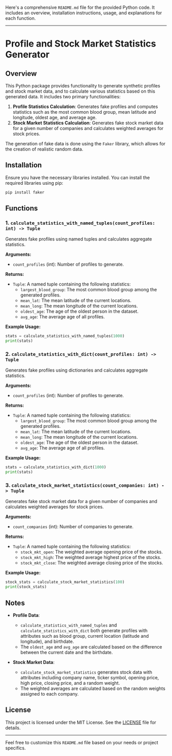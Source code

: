 Here's a comprehensive `README.md` file for the provided Python code. It includes an overview, installation instructions, usage, and explanations for each function.

---

# Profile and Stock Market Statistics Generator

## Overview

This Python package provides functionality to generate synthetic profiles and stock market data, and to calculate various statistics based on this generated data. It includes two primary functionalities:

1. **Profile Statistics Calculation**: Generates fake profiles and computes statistics such as the most common blood group, mean latitude and longitude, oldest age, and average age.
2. **Stock Market Statistics Calculation**: Generates fake stock market data for a given number of companies and calculates weighted averages for stock prices.

The generation of fake data is done using the `Faker` library, which allows for the creation of realistic random data.

## Installation

Ensure you have the necessary libraries installed. You can install the required libraries using pip:

```bash
pip install faker
```

## Functions

### 1. `calculate_statistics_with_named_tuples(count_profiles: int) -> Tuple`

Generates fake profiles using named tuples and calculates aggregate statistics.

**Arguments:**

- `count_profiles` (int): Number of profiles to generate.

**Returns:**

- `Tuple`: A named tuple containing the following statistics:
  - `largest_blood_group`: The most common blood group among the generated profiles.
  - `mean_lat`: The mean latitude of the current locations.
  - `mean_long`: The mean longitude of the current locations.
  - `oldest_age`: The age of the oldest person in the dataset.
  - `avg_age`: The average age of all profiles.

**Example Usage:**

```python
stats = calculate_statistics_with_named_tuples(1000)
print(stats)
```

### 2. `calculate_statistics_with_dict(count_profiles: int) -> Tuple`

Generates fake profiles using dictionaries and calculates aggregate statistics.

**Arguments:**

- `count_profiles` (int): Number of profiles to generate.

**Returns:**

- `Tuple`: A named tuple containing the following statistics:
  - `largest_blood_group`: The most common blood group among the generated profiles.
  - `mean_lat`: The mean latitude of the current locations.
  - `mean_long`: The mean longitude of the current locations.
  - `oldest_age`: The age of the oldest person in the dataset.
  - `avg_age`: The average age of all profiles.

**Example Usage:**

```python
stats = calculate_statistics_with_dict(1000)
print(stats)
```

### 3. `calculate_stock_market_statistics(count_companies: int) -> Tuple`

Generates fake stock market data for a given number of companies and calculates weighted averages for stock prices.

**Arguments:**

- `count_companies` (int): Number of companies to generate.

**Returns:**

- `Tuple`: A named tuple containing the following statistics:
  - `stock_mkt_open`: The weighted average opening price of the stocks.
  - `stock_mkt_high`: The weighted average highest price of the stocks.
  - `stock_mkt_close`: The weighted average closing price of the stocks.

**Example Usage:**

```python
stock_stats = calculate_stock_market_statistics(100)
print(stock_stats)
```

## Notes

- **Profile Data**:
  - `calculate_statistics_with_named_tuples` and `calculate_statistics_with_dict` both generate profiles with attributes such as blood group, current location (latitude and longitude), and birthdate.
  - The `oldest_age` and `avg_age` are calculated based on the difference between the current date and the birthdate.

- **Stock Market Data**:
  - `calculate_stock_market_statistics` generates stock data with attributes including company name, ticker symbol, opening price, high price, closing price, and a random weight.
  - The weighted averages are calculated based on the random weights assigned to each company.

## License

This project is licensed under the MIT License. See the [LICENSE](LICENSE) file for details.

---

Feel free to customize this `README.md` file based on your needs or project specifics.